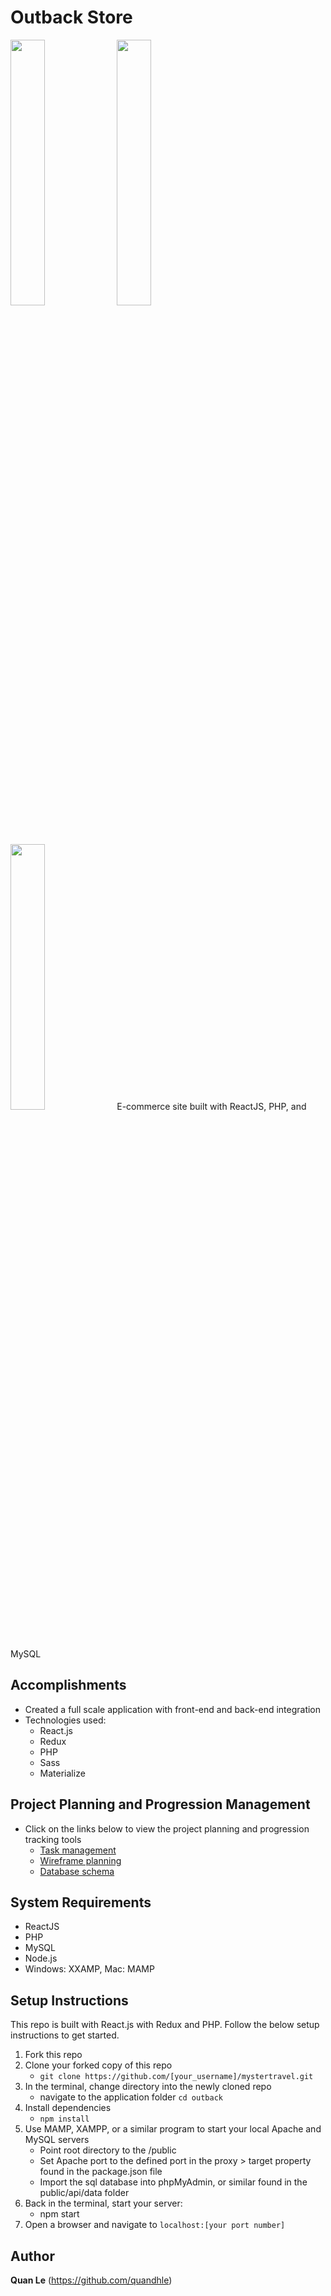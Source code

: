 # Outback Store
<img src="https://readme-screenshots.s3-us-west-1.amazonaws.com/outback1.png" width="33%" height="auto"> <img src="https://readme-screenshots.s3-us-west-1.amazonaws.com/outback2.png" width="33%" height="auto"> <img src="https://readme-screenshots.s3-us-west-1.amazonaws.com/outback3.png" width="33%" height="auto">
<a href="https://outback.quandhle.com/"></a>
E-commerce site built with ReactJS, PHP, and MySQL

## Accomplishments
- Created a full scale application with front-end and back-end integration
- Technologies used:
   - React.js
   - Redux
   - PHP
   - Sass
   - Materialize

## Project Planning and Progression Management
- Click on the links below to view the project planning and progression tracking tools
   - <a href="https://www.meistertask.com/projects/d5wdruhifd/join/" target="_blank">Task management</a>
   - <a href="https://www.figma.com/file/Xmh37OwoBnlSgdptWpvYidkO/Myster-Travel?node-id=0%3A1" target="_blank">Wireframe planning</a>
   - <a href="https://dbdesigner.page.link/aRYkTggDqqMi98sE8" target="_blank">Database schema</a>
   
## System Requirements
- ReactJS
- PHP
- MySQL
- Node.js
- Windows: XXAMP, Mac: MAMP

## Setup Instructions
This repo is built with React.js with Redux and PHP. Follow the below setup instructions to get started.
  1. Fork this repo
  2. Clone your forked copy of this repo
     - `git clone https://github.com/[your_username]/mystertravel.git`
  3. In the terminal, change directory into the newly cloned repo
     - navigate to the application folder `cd outback`
  4. Install dependencies
     - `npm install`
  5. Use MAMP, XAMPP, or a similar program to start your local Apache and MySQL servers
     - Point root directory to the /public
     - Set Apache port to the defined port in the proxy > target property found in the package.json file
     - Import the sql database into phpMyAdmin, or similar found in the public/api/data folder
  6. Back in the terminal, start your server:
     - npm start
  7. Open a browser and navigate to `localhost:[your port number]`

## Author
**Quan Le** (https://github.com/quandhle)
